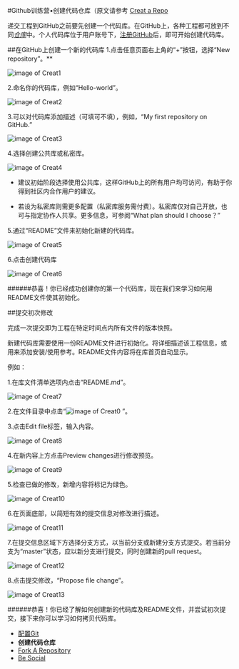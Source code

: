 #Github训练营•创建代码仓库（原文请参考 [Creat a Repo](https://help.github.com/articles/create-a-repo)

递交工程到GitHub之前要先创建一个代码库。在GitHub上，各种工程都可放到不同[*仓库*](https://help.github.com/articles/github-glossary#repository)中。个人代码库位于用户账号下，[注册GitHub](https://help.github.com/articles/signing-up-for-a-new-github-account)后，即可开始创建代码库。

##在GitHub上创建一个新的代码库
1.点击任意页面右上角的“+”按钮，选择“New repository”。**

![image of Creat1](http://img4.douban.com/view/photo/photo/public/p2274471996.jpg)
 
2.命名你的代码库，例如“Hello-world”。

![image of Creat2](http://img3.douban.com/view/photo/photo/public/p2274472002.jpg)
 
3.可以对代码库添加描述（可填可不填），例如，“My first repository on GitHub.”

![image of Creat3](http://img4.douban.com/view/photo/photo/public/p2274472009.jpg)

4.选择创建公共库或私密库。

![image of Creat4](http://img3.douban.com/view/photo/photo/public/p2274472011.jpg)

* 建议初始阶段选择使用公共库，这样GitHub上的所有用户均可访问，有助于你得到社区内合作用户的建议。

* 若设为私密库则需更多配置（私密库服务需付费）。私密库仅对自己开放，也可与指定协作人共享。更多信息，可参阅“What plan should I choose？”
 
5.通过“README”文件来初始化新建的代码库。

![image of Creat5](http://img3.douban.com/view/photo/photo/public/p2274472013.jpg)

6.点击创建代码库

![image of Creat6](http://img3.douban.com/view/photo/photo/public/p2274472014.jpg)

######恭喜！你已经成功创建你的第一个代码库，现在我们来学习如何用README文件使其初始化。

##提交初次修改

完成一次提交即为工程在特定时间点内所有文件的版本快照。

新建代码库需要使用一份README文件进行初始化。将详细描述该工程信息，或用来添加安装/使用参考。README文件内容将在库首页自动显示。

例如：

1.在库文件清单选项内点击“README.md”。
 
 ![image of Creat7](http://img3.douban.com/view/photo/photo/public/p2274472022.jpg)
 
2.在文件目录中点击“![image of Creat0](http://img3.douban.com/view/photo/photo/public/p2274475830.jpg) ”。

3.点击Edit file标签，输入内容。

![image of Creat8](http://img3.douban.com/view/photo/photo/public/p2274472025.jpg)

4.在新内容上方点击Preview changes进行修改预览。

![image of Creat9](http://img4.douban.com/view/photo/photo/public/p2274472028.jpg)

5.检查已做的修改，新增内容将标记为绿色。

![image of Creat10](http://img3.douban.com/view/photo/photo/public/p2274472033.jpg)

6.在页面底部，以简短有效的提交信息对修改进行描述。

![image of Creat11](http://img4.douban.com/view/photo/photo/public/p2274472036.jpg)

7.在提交信息区域下方选择分支方式，以当前分支或新建分支方式提交。若当前分支为“master”状态，应以新分支进行提交，同时创建新的pull request。

![image of Creat12](http://img4.douban.com/view/photo/photo/public/p2274472038.jpg)

8.点击提交修改，“Propose file change”。

![image of Creat13](http://img3.douban.com/view/photo/photo/public/p2274472040.jpg)

######恭喜！你已经了解如何创建新的代码库及README文件，并尝试初次提交，接下来你可以学习如何拷贝代码库。
* [配置Git](https://github.com/HP-Enterprise/Training/blob/master/GitHub/Set%20up%20Git.md)
* **创建代码仓库**
* [Fork A Repository](https://help.github.com/articles/fork-a-repo)
* [Be Social](https://help.github.com/articles/be-social)
